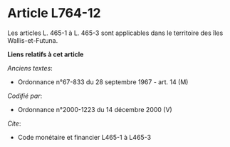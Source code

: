 # Article L764-12

Les articles L. 465-1 à L. 465-3 sont applicables dans le territoire des îles Wallis-et-Futuna.

**Liens relatifs à cet article**

_Anciens textes_:

  - Ordonnance n°67-833 du 28 septembre 1967 - art. 14 (M)

_Codifié par_:

  - Ordonnance n°2000-1223 du 14 décembre 2000 (V)

_Cite_:

  - Code monétaire et financier L465-1 à L465-3
